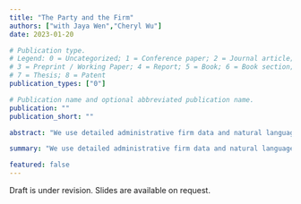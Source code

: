 ```yaml
---
title: "The Party and the Firm"
authors: ["with Jaya Wen","Cheryl Wu"]
date: 2023-01-20

# Publication type.
# Legend: 0 = Uncategorized; 1 = Conference paper; 2 = Journal article;
# 3 = Preprint / Working Paper; 4 = Report; 5 = Book; 6 = Book section;
# 7 = Thesis; 8 = Patent
publication_types: ["0"]

# Publication name and optional abbreviated publication name.
publication: ""
publication_short: ""

abstract: "We use detailed administrative firm data and natural language processing techniques to understand the scope of and motivations underlying the Chinese Communist Party's (CCP) growing involvement in the operations of private firms in China."

summary: "We use detailed administrative firm data and natural language processing techniques to understand the scope of and motivations underlying the Chinese Communist Party's (CCP) growing involvement in the operations of private firms in China."

featured: false
---
```


Draft is under revision. Slides are available on request.
